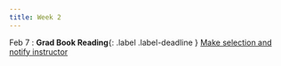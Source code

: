 ```yaml
---
title: Week 2
---
```


Feb 7
: **Grad Book Reading**{: .label .label-deadline } [Make selection and notify instructor](gradproject#modern-book-and-research-papers-on-machine-learning)   


